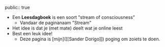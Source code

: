 public:: true

- Een **Leesdagboek** is een soort "stream of consciousness"
  - Vandaar de paginanaam "Stream"
- Het idee is dat je (met mate) deelt wat je online leest
- Best een leuk idee!
  - Deze pagina is [mijn]([[Sander Dorigo]]) poging om zoiets te doen.
